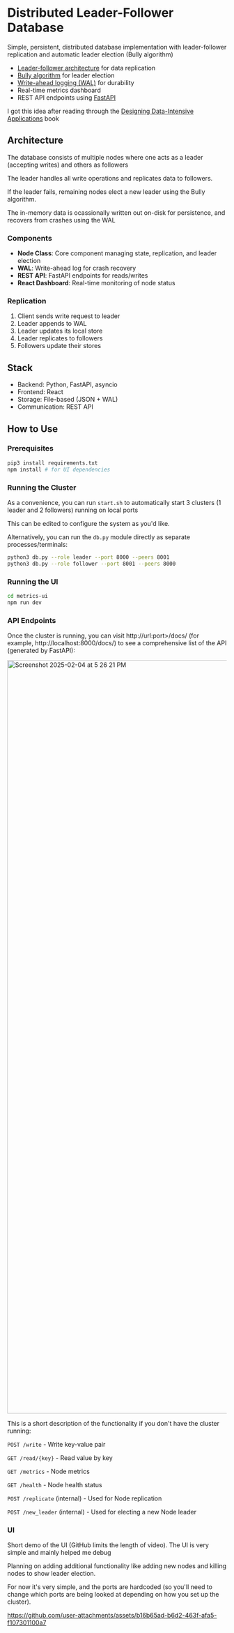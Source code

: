 # Distributed Leader-Follower Database

Simple, persistent, distributed database implementation with leader-follower replication and automatic leader election (Bully algorithm)

- [Leader-follower architecture](https://www.educative.io/answers/leader-and-follower-replication) for data replication
- [Bully algorithm](https://www.educative.io/answers/what-is-a-bully-election-algorithm) for leader election
- [Write-ahead logging (WAL)](https://www.educative.io/answers/what-is-the-write-ahead-log) for durability 
- Real-time metrics dashboard
- REST API endpoints using [FastAPI](https://fastapi.tiangolo.com/)

I got this idea after reading through the [Designing Data-Intensive Applications](https://dataintensive.net/) book

## Architecture

The database consists of multiple nodes where one acts as a leader (accepting writes) and others as followers 

The leader handles all write operations and replicates data to followers. 

If the leader fails, remaining nodes elect a new leader using the Bully algorithm.

The in-memory data is ocassionally written out on-disk for persistence, and recovers from crashes using the WAL

### Components
- **Node Class**: Core component managing state, replication, and leader election
- **WAL**: Write-ahead log for crash recovery
- **REST API**: FastAPI endpoints for reads/writes
- **React Dashboard**: Real-time monitoring of node status

### Replication
1. Client sends write request to leader
2. Leader appends to WAL
3. Leader updates its local store
4. Leader replicates to followers
5. Followers update their stores

## Stack

- Backend: Python, FastAPI, asyncio
- Frontend: React
- Storage: File-based (JSON + WAL)
- Communication: REST API

## How to Use

### Prerequisites
```bash
pip3 install requirements.txt
npm install # for UI dependencies
```

### Running the Cluster
As a convenience, you can run `start.sh` to automatically start 3 clusters (1 leader and 2 followers) running on local ports

This can be edited to configure the system as you'd like.

Alternatively, you can run the `db.py` module directly as separate processes/terminals:

```bash
python3 db.py --role leader --port 8000 --peers 8001
python3 db.py --role follower --port 8001 --peers 8000
```

### Running the UI
```bash
cd metrics-ui
npm run dev
```

### API Endpoints
Once the cluster is running, you can visit http://url:port>/docs/ (for example, http://localhost:8000/docs/) to see a comprehensive list of the API (generated by FastAPI):

<img width="1728" alt="Screenshot 2025-02-04 at 5 26 21 PM" src="https://github.com/user-attachments/assets/886aa308-916f-48e1-95d3-e3bb7b475cb1" />

This is a short description of the functionality if you don't have the cluster running:

`POST /write` - Write key-value pair

`GET /read/{key}` - Read value by key

`GET /metrics` - Node metrics

`GET /health` - Node health status

`POST /replicate` (internal) - Used for Node replication

`POST /new_leader` (internal) - Used for electing a new Node leader

### UI
Short demo of the UI (GitHub limits the length of video). The UI is very simple and mainly helped me debug 

Planning on adding additional functionality like adding new nodes and killing nodes to show leader election.

For now it's very simple, and the ports are hardcoded (so you'll need to change which ports are being looked at depending on how you set up the cluster). 

https://github.com/user-attachments/assets/b16b65ad-b6d2-463f-afa5-f107301100a7

